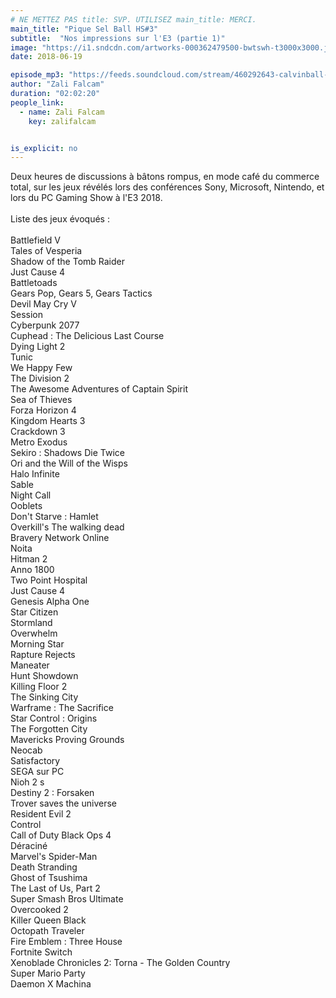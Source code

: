 ```yaml
---
# NE METTEZ PAS title: SVP. UTILISEZ main_title: MERCI.
main_title: "Pique Sel Ball HS#3"
subtitle:  "Nos impressions sur l'E3 (partie 1)"
image: "https://i1.sndcdn.com/artworks-000362479500-bwtswh-t3000x3000.jpg"
date: 2018-06-19

episode_mp3: "https://feeds.soundcloud.com/stream/460292643-calvinball-radio-pique-sel-ball-hs3-nos-impressions-sur-le3-partie-1.mp3"
author: "Zali Falcam"
duration: "02:02:20"
people_link: 
  - name: Zali Falcam
    key: zalifalcam


is_explicit: no
---
```


<PodcastHeader/>

<!-- ECRIRE LA DESCRIPTION DE L'EPISODE SOUS CETTE LIGNE -->
Deux heures de discussions à bâtons rompus, en mode café du commerce total, sur les jeux révélés lors des conférences Sony, Microsoft, Nintendo, et lors du PC Gaming Show à l'E3 2018.<br><br>Liste des jeux évoqués : <br><br>Battlefield V<br>Tales of Vesperia<br>Shadow of the Tomb Raider <br>Just Cause 4 <br>Battletoads<br>Gears Pop, Gears 5, Gears Tactics<br>Devil May Cry V<br>Session<br>Cyberpunk 2077<br>Cuphead : The Delicious Last Course <br>Dying Light 2<br>Tunic <br>We Happy Few<br>The Division 2 <br>The Awesome Adventures of Captain Spirit <br>Sea of Thieves<br>Forza Horizon 4<br>Kingdom Hearts 3<br>Crackdown 3<br>Metro Exodus<br>Sekiro : Shadows Die Twice<br>Ori and the Will of the Wisps<br>Halo Infinite<br>Sable<br>Night Call<br>Ooblets <br>Don't Starve : Hamlet <br>Overkill's The walking dead<br>Bravery Network Online<br>Noita <br>Hitman 2 <br>Anno 1800<br>Two Point Hospital <br>Just Cause 4<br>Genesis Alpha One<br>Star Citizen<br>Stormland<br>Overwhelm<br>Morning Star<br>Rapture Rejects<br>Maneater<br>Hunt Showdown<br>Killing Floor 2<br>The Sinking City<br>Warframe : The Sacrifice<br>Star Control : Origins <br>The Forgotten City<br>Mavericks Proving Grounds<br>Neocab<br>Satisfactory<br>SEGA sur PC<br>Nioh 2 s<br>Destiny 2 : Forsaken <br>Trover saves the universe<br>Resident Evil 2 <br>Control<br>Call of Duty Black Ops 4<br>Déraciné <br>Marvel's Spider-Man <br>Death Stranding <br>Ghost of Tsushima<br>The Last of Us, Part 2 <br>Super Smash Bros Ultimate<br>Overcooked 2<br>Killer Queen Black<br>Octopath Traveler <br>Fire Emblem : Three House<br>Fortnite Switch<br>Xenoblade Chronicles 2: Torna - The Golden Country <br>Super Mario Party <br>Daemon X Machina

